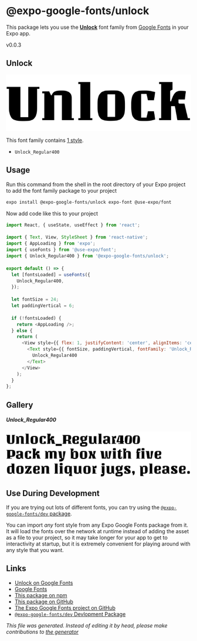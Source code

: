 # @expo-google-fonts/unlock

This package lets you use the [**Unlock**](https://fonts.google.com/specimen/Unlock) font family from [Google Fonts](https://fonts.google.com/) in your Expo app.

v0.0.3

## Unlock

![Unlock](./font-family.png)

This font family contains [1 style](#gallery).

- `Unlock_Regular400`

## Usage

Run this command from the shell in the root directory of your Expo project to add the font family package to your project
```sh
expo install @expo-google-fonts/unlock expo-font @use-expo/font
```

Now add code like this to your project
```js
import React, { useState, useEffect } from 'react';

import { Text, View, StyleSheet } from 'react-native';
import { AppLoading } from 'expo';
import { useFonts } from '@use-expo/font';
import { Unlock_Regular400 } from '@expo-google-fonts/unlock';

export default () => {
  let [fontsLoaded] = useFonts({
    Unlock_Regular400,
  });

  let fontSize = 24;
  let paddingVertical = 6;

  if (!fontsLoaded) {
    return <AppLoading />;
  } else {
    return (
      <View style={{ flex: 1, justifyContent: 'center', alignItems: 'center' }}>
        <Text style={{ fontSize, paddingVertical, fontFamily: 'Unlock_Regular400' }}>
          Unlock_Regular400
        </Text>
      </View>
    );
  }
};

```

## Gallery

##### Unlock_Regular400
![Unlock_Regular400](./e9ad989b6ef86cedca3ed0f4a06cc4bb6fbf6dce9c2d5ccd288512d49e861de4.ttf.png)


## Use During Development

If you are trying out lots of different fonts, you can try using the [`@expo-google-fonts/dev` package](https://github.com/expo/google-fonts/tree/master/font-packages/dev#readme).

You can import *any* font style from any Expo Google Fonts package from it. It will load the fonts
over the network at runtime instead of adding the asset as a file to your project, so it may take longer
for your app to get to interactivity at startup, but it is extremely convenient
for playing around with any style that you want.

## Links

- [Unlock on Google Fonts](https://fonts.google.com/specimen/Unlock)
- [Google Fonts](https://fonts.google.com/)
- [This package on npm](https://www.npmjs.com/package/@expo-google-fonts/unlock)
- [This package on GitHub](https://github.com/expo/google-fonts/tree/master/font-packages/unlock)
- [The Expo Google Fonts project on GitHub](https://github.com/expo/google-fonts)
- [`@expo-google-fonts/dev` Devlopment Package](https://github.com/expo/google-fonts/tree/master/font-packages/dev)


*This file was generated. Instead of editing it by head, please make contributions to [the generator](https://github.com/expo/google-fonts/tree/master/packages/generator)*
